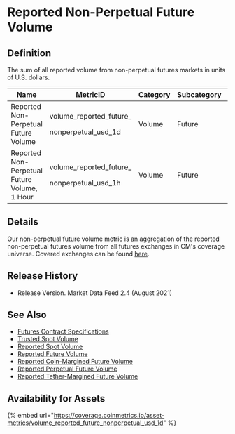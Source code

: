# Reported Non-Perpetual Future Volume

## Definition

The sum of all reported volume from non-perpetual futures markets in units of U.S. dollars.[\
](https://docs.coinmetrics.io/asset-metrics/volume/volume\_reported\_future\_coin\_margined\_usd\_1d)

| Name                                         | MetricID                                                 | Category | Subcategory | Type | Unit | Interval |
| -------------------------------------------- | -------------------------------------------------------- | -------- | ----------- | ---- | ---- | -------- |
| Reported Non-Perpetual Future Volume         | <p>volume_reported_future_</p><p>nonperpetual_usd_1d</p> | Volume   | Future      | Sum  | USD  | 1d       |
| Reported Non-Perpetual Future Volume, 1 Hour | <p>volume_reported_future_</p><p>nonperpetual_usd_1h</p> | Volume   | Future      | Sum  | USD  | 1h       |

## Details

Our non-perpetual future volume metric is an aggregation of the reported non-perpetual futures volume from all futures exchanges in CM's coverage universe.  Covered exchanges can be found [here](../../market-data/all-exchanges.md).

## Release History

* Release Version. Market Data Feed 2.4 (August 2021)&#x20;

## See Also

* [Futures Contract Specifications](../../market-data-timeseries/market-metadata.md)
* [Trusted Spot Volume](volume\_trusted\_spot\_usd\_1d.md)
* [Reported Spot Volume](volume\_reported\_spot\_usd\_1d.md)
* [Reported Future Volume](volume\_reported\_future\_usd\_1d.md)
* [Reported Coin-Margined Future Volume](volume\_reported\_future\_coin\_margined\_usd\_1d.md)
* [Reported Perpetual Future Volume](volume\_reported\_future\_perpetual\_usd\_1d.md)
* [Reported Tether-Margined Future Volume](volume\_reported\_future\_tether\_margined\_usd\_1d.md)

## Availability for Assets

{% embed url="https://coverage.coinmetrics.io/asset-metrics/volume_reported_future_nonperpetual_usd_1d" %}

